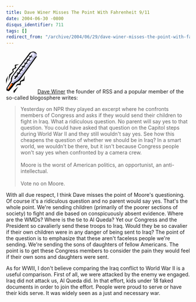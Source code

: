 ```yaml
---
title: Dave Winer Misses The Point With Fahrenheit 9/11
date: 2004-06-30 -0800
disqus_identifier: 711
tags: []
redirect_from: "/archive/2004/06/29/dave-winer-misses-the-point-with-fahrenheit-911.aspx/"
---
```


![Thermometer](/images/Thermometer.jpg)[Dave
Winer](http://www.scripting.com/) the founder of RSS and a popular
member of the so-called blogosphere writes:

> Yesterday on NPR they played an excerpt where he confronts members of
> Congress and asks if they would send their children to fight in Iraq.
> What a ridiculous question. No parent will say yes to that question.
> You could have asked that question on the Capitol steps during World
> War II and they still wouldn't say yes. See how this cheapens the
> question of whether we should be in Iraq? In a smart world, we
> wouldn't be there, but it isn't because Congress people won't say yes
> when confronted by a camera crew. \
> \
> Moore is the worst of American politics, an opportunist, an
> anti-intellectual. \
> \
> Vote no on Moore.

With all due respect, I think Dave misses the point of Moore's
questioning. Of course it's a ridiculous question and no parent would
say yes. That's the whole point. We're sending children (primarily of
the poorer sections of society) to fight and die based on conspicuously
absent evidence. Where are the WMDs? Where is the tie to Al Queda? Yet
our Congress and the President so cavalierly send these troops to Iraq.
Would they be so cavalier if their own children were in any danger of
being sent to Iraq? The point of the question is to emphasize that these
aren't faceless people we're sending. We're sending the sons of
daughters of fellow Americans. The point is to get these Congress
members to consider the pain they would feel if their own sons and
daughters were sent.

As for WWII, I don't believe comparing the Iraq conflict to World War II
is a useful comparison. First of all, we were attacked by the enemy we
engaged. Iraq did not attack us, Al Queda did. In that effort, kids
under 18 faked documents in order to join the effort. People were proud
to serve or have their kids serve. It was widely seen as a just and
necessary war.

